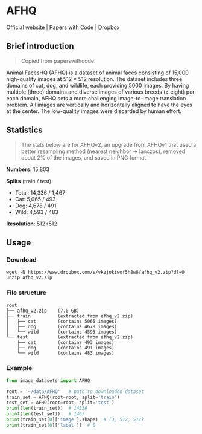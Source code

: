 # AFHQ

[Official website](https://github.com/clovaai/stargan-v2) | [Papers with Code](https://paperswithcode.com/dataset/afhq) | [Dropbox](https://www.dropbox.com/s/vkzjokiwof5h8w6/afhq_v2.zip?dl=0)

## Brief introduction

> Copied from paperswithcode.

Animal FacesHQ (AFHQ) is a dataset of animal faces consisting of 15,000 high-quality images at 512 × 512 resolution. The dataset includes three domains of cat, dog, and wildlife, each providing 5000 images. By having multiple (three) domains and diverse images of various breeds (≥ eight) per each domain, AFHQ sets a more challenging image-to-image translation problem. All images are vertically and horizontally aligned to have the eyes at the center. The low-quality images were discarded by human effort.

## Statistics

> The stats below are for AFHQv2, an upgrade from AFHQv1 that used a better resampling method (nearest neighbor -> lanczos), removed about 2% of the images, and saved in PNG format.

**Numbers**: 15,803

**Splits** (train / test):
- Total: 14,336 / 1,467
- Cat: 5,065 / 493
- Dog: 4,678 / 491
- Wild: 4,593 / 483

**Resolution**: 512×512

## Usage

### Download

```shell
wget -N https://www.dropbox.com/s/vkzjokiwof5h8w6/afhq_v2.zip?dl=0
unzip afhq_v2.zip
```

### File structure

```text
root
├── afhq_v2.zip    (7.0 GB)
├── train          (extracted from afhq_v2.zip)
│   ├── cat        (contains 5065 images)
│   ├── dog        (contains 4678 images)
│   └── wild       (contains 4593 images)
└── test           (extracted from afhq_v2.zip)
    ├── cat        (contains 493 images)
    ├── dog        (contains 491 images)
    └── wild       (contains 483 images)
```

### Example

```python
from image_datasets import AFHQ

root = '~/data/AFHQ'   # path to downloaded dataset
train_set = AFHQ(root=root, split='train')
test_set = AFHQ(root=root, split='test')
print(len(train_set))  # 14336
print(len(test_set))   # 1467
print(train_set[0]['image'].shape)  # (3, 512, 512)
print(train_set[0]['label'])  # 0
```

